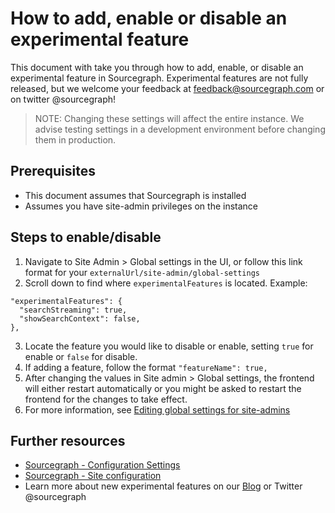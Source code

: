 # How to add, enable or disable an experimental feature

This document with take you through how to add, enable, or disable an experimental feature in Sourcegraph. Experimental features are not fully released, but we welcome your feedback at feedback@sourcegraph.com or on twitter @sourcegraph!

> NOTE: Changing these settings will affect the entire instance. We advise testing settings in a development environment before changing them in production.

## Prerequisites

* This document assumes that Sourcegraph is installed
* Assumes you have site-admin privileges on the instance

## Steps to enable/disable

1. Navigate to Site Admin > Global settings in the UI, or follow this link format for your `externalUrl/site-admin/global-settings`
2. Scroll down to find where `experimentalFeatures` is located. Example:

```
"experimentalFeatures": {
  "searchStreaming": true,
  "showSearchContext": false,
},
```
3. Locate the feature you would like to disable or enable, setting `true` for enable or `false` for disable.
4. If adding a feature, follow the format `"featureName": true,`
5. After changing the values in Site admin > Global settings, the frontend will either restart automatically or you might be asked to restart the frontend for the changes to take effect.
6. For more information, see [Editing global settings for site-admins](https://docs.sourcegraph.com/admin/config/settings#editing-global-settings-for-site-admins)

## Further resources

* [Sourcegraph - Configuration Settings](https://docs.sourcegraph.com/admin/config/settings)
* [Sourcegraph - Site configuration](https://docs.sourcegraph.com/admin/config/site_config)
* Learn more about new experimental features on our [Blog](https://about.sourcegraph.com/blog) or Twitter @sourcegraph
